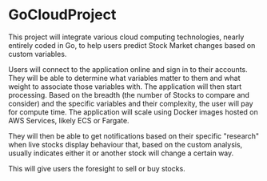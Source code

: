# GoCloudProject
This project will integrate various cloud computing technologies, nearly entirely coded in Go, to help users predict Stock Market changes based on custom variables.

Users will connect to the application online and sign in to their accounts. They will be able to determine what variables matter to them and what weight to associate those variables with. The application will then start processing.
Based on the breadth (the number of Stocks to compare and consider) and the specific variables and their complexity, the user will pay for compute time. The application will scale using Docker images hosted on AWS Services, likely ECS or Fargate.

They will then be able to get notifications based on their specific "research" when live stocks display behaviour that, based on the custom analysis, usually indicates either it or another stock will change a certain way. 

This will give users the foresight to sell or buy stocks.
